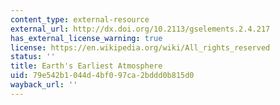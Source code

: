 ```yaml
---
content_type: external-resource
external_url: http://dx.doi.org/10.2113/gselements.2.4.217
has_external_license_warning: true
license: https://en.wikipedia.org/wiki/All_rights_reserved
status: ''
title: Earth's Earliest Atmosphere
uid: 79e542b1-044d-4bf0-97ca-2bddd0b815d0
wayback_url: ''
---
```

